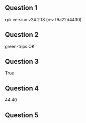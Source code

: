 
## Question 1

rpk version v24.2.18 (rev f9a22d4430)

## Question 2

green-trips  OK

## Question 3

True

## Question 4

44.40

## Question 5

